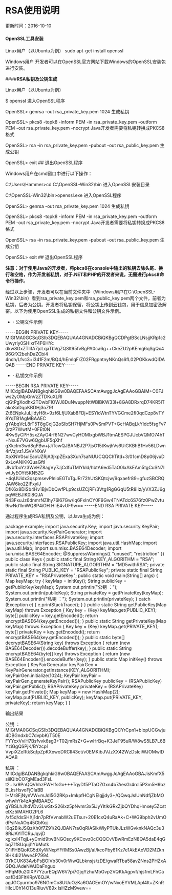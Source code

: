 # RSA使用说明
更新时间：2016-10-10


#### **OpenSSL工具安装**
Linux用户（以Ubuntu为例）
sudo apt-get install openssl

Windows用户
开发者可以在OpenSSL官方网站下载Windows的OpenSSL安装包进行安装。

####**RSA私钥及公钥生成**

Linux用户（以Ubuntu为例）

$ openssl 进入OpenSSL程序

OpenSSL> genrsa -out rsa_private_key.pem 1024 生成私钥

OpenSSL> pkcs8 -topk8 -inform PEM -in rsa_private_key.pem -outform PEM -out rsa_private_key.pem -nocrypt Java开发者需要将私钥转换成PKCS8格式

OpenSSL> rsa -in rsa_private_key.pem -pubout -out rsa_public_key.pem 生成公钥

OpenSSL> exit ## 退出OpenSSL程序

Windows用户在cmd窗口中进行以下操作：

C:\Users\Hammer>cd C:\OpenSSL-Win32\bin 进入OpenSSL安装目录

C:\OpenSSL-Win32\bin>openssl.exe 进入OpenSSL程序

OpenSSL> genrsa -out rsa_private_key.pem 1024 生成私钥

OpenSSL> pkcs8 -topk8 -inform PEM -in rsa_private_key.pem -outform PEM -out rsa_private_key.pem -nocrypt Java开发者需要将私钥转换成PKCS8格式

OpenSSL> rsa -in rsa_private_key.pem -pubout -out rsa_public_key.pem 生成公钥

OpenSSL> exit ## 退出OpenSSL程序

**注意：对于使用Java的开发者，将pkcs8在console中输出的私钥去除头尾、换行和空格，作为开发者私钥，对于.NET和PHP的开发者来说，无需进行pkcs8命令行操作。**

经过以上步骤，开发者可以在当前文件夹中（Windows用户在C:\OpenSSL-Win32\bin）看到rsa_private_key.pem和rsa_public_key.pem两个文件，前者为私钥，后者为公钥。开发者将私钥保留，将公钥上传到云钱包，用于信息加密及解密。以下为使用OpenSSL生成的私钥文件和公钥文件示例。

* · 公钥文件示例

-----BEGIN PRIVATE KEY-----
MIGfMA0GCSqGSIb3DQEBAQUAA4GNADCBiQKBgQCDPgtBScLNsjjKRp1c2Uwyrly0SHIxrT4F6HYc
dkw8GxZTlifA7jcLqaTbVgZQSlt95fvBgPA0ca6g++CkeZU2pKEmg6qSgQx496GfX2behDaZCbi4
4nch/Lfvc3+i341F2m/BQ4/hEmIqFrZ02FRgpntnyNKnQs6fL02PGKkwdQIDAQAB
-----END PRIVATE KEY-----

* · 私钥文件示例

-----BEGIN RSA PRIVATE KEY-----
MIICdgIBADANBgkqhkiG9w0BAQEFAASCAmAwggJcAgEAAoGBAIM+C0FJws2yOMpGnVzZTDKuXLRI
cjGtPgXodhx2TDwbFlOWJ8DuNwuppNtWBlBKW33l+8GA8DRxrqD74KR5lTakoSaDqpKBDHj3oZ9f
Zt6ENpkJuLjidyH8t+9zf6LfjUXab8FDj+ESYioWtnTYVGCme2fI0qdCzp8vTY8YqTB1AgMBAAEC
gYAbqVcL8rT5T8gCcjG2oSIbSH7HjMFs0PvSmPVT+GcHABqLkYldc5fsgFv70rzP7WwtM+0FEt0N
4KwSyCPH5sxZAyG4rf6N27wvCyHOMlxgbWBJ1tmAESPGJUcbVQMO74hT+NxuE7VGw6QgbUF5qXhf
gXkcIm3wd8gFBw+jJiTcwQJBANBJ2P7jsO15tKwjhVs6UiGKBhB1Hv56LDwn4rVzjvz1JSvVNXeV
XpXNV0sulEaoUZRjA3jkpZExa3Xuh7saNUUCQQChTitd+3/01cmD8p06jvuD9xLoANiKKQuaGftI
JlvbfboYz3WvHZ8agVy7JjCdfuTMlYkld/hbtA6ed5TaO0lxAkEAm5tgCuSN7IwtJyEOYt5KN5ZG
+4qUUidx3qspmsevPlnioEGTxTgJRr72hUtSKQtcjw/9qxaefr89+gfuzSBCRQJAW6ko2ZIFxyIJ
DfK6x8DiSb4Hv1BjvDbQwfPLp9csUZCjRF/3Vtg1RgGGqU5tR8IIz/yVX3ZJ6gpqWEBJlK0l8QJA
R43FxuJz6dnmrNZIhy76l67Gw/Iq6FxInCY0F9Gw4TNATdc6S76fz0PwZvtu9iwNd1lmWQ8P4iOH
HIiE4vUF9w==
-----END RSA PRIVATE KEY-----

通过程序生成RSA私钥及公钥，以Java生成为例：

package example;
import java.security.Key;
import java.security.KeyPair;
import java.security.KeyPairGenerator;
import java.security.interfaces.RSAPrivateKey;
import java.security.interfaces.RSAPublicKey;
import java.util.HashMap;
import java.util.Map;
import sun.misc.BASE64Decoder;
import sun.misc.BASE64Encoder;
@SuppressWarnings({ "unused", "restriction" })
public class Keys {
public static final String KEY_ALGORITHM = "RSA";
public static final String SIGNATURE_ALGORITHM = "MD5withRSA";
private static final String PUBLIC_KEY = "RSAPublicKey";
private static final String PRIVATE_KEY = "RSAPrivateKey";
public static void main(String[] args) {
Map keyMap;
try {
keyMap = initKey();
String publicKey = getPublicKey(keyMap);
System.out.println("公钥 ：");
System.out.println(publicKey);
String privateKey = getPrivateKey(keyMap);
System.out.println("私钥 ：");
System.out.println(privateKey);
} catch (Exception e) {
e.printStackTrace();
}
}
public static String getPublicKey(Map keyMap) throws Exception {
Key key = (Key) keyMap.get(PUBLIC_KEY);
byte[] publicKey = key.getEncoded();
return encryptBASE64(key.getEncoded());
}
public static String getPrivateKey(Map keyMap) throws Exception {
Key key = (Key) keyMap.get(PRIVATE_KEY);
byte[] privateKey = key.getEncoded();
return encryptBASE64(key.getEncoded());
}
public static byte[] decryptBASE64(String key) throws Exception {
return (new BASE64Decoder()).decodeBuffer(key);
}
public static String encryptBASE64(byte[] key) throws Exception {
return (new BASE64Encoder()).encodeBuffer(key);
}
public static Map initKey() throws Exception {
KeyPairGenerator keyPairGen = KeyPairGenerator.getInstance(KEY_ALGORITHM);
keyPairGen.initialize(1024);
KeyPair keyPair = keyPairGen.generateKeyPair();
RSAPublicKey publicKey = (RSAPublicKey) keyPair.getPublic();
RSAPrivateKey privateKey = (RSAPrivateKey) keyPair.getPrivate();
Map keyMap = new HashMap(2);
keyMap.put(PUBLIC_KEY, publicKey);
keyMap.put(PRIVATE_KEY, privateKey);
return keyMap;
}
}

输出结果

公钥 ：
MIGfMA0GCSqGSIb3DQEBAQUAA4GNADCBiQKBgQCYrCpn1+bIopUCGwju4DBGndxbC7dvpbK/T50E
FYYcxVviH7Bsfvvk6sg3+T02jmRsZ+G+wHrBq+K3JeT95uR/W8wS5LB7L6BYziGgQSPjK/BYzcp1
VvpiXZeRtkSqfpZpKXxwoDRCII43ct/v0EMKibJVJzXX42WzDsIcIWJOMwIDAQAB

私钥 ：
MIICdgIBADANBgkqhkiG9w0BAQEFAASCAmAwggJcAgEAAoGBAJisKmfX5siilQIbCO7gMEad3FsL
t2+lsr9PnQQVhhzFW+IfsGx+++TqyDf5PTaOZGxn4b7AesGr4rcl5P3m5H9bzBLksHsvoFjOIaBB
I+Mr8FjNynVW+mJdl5G2RKp+lmkpfHCgNEIgjjdy3+/QQwqJslUnNdfjZbMOwhwhYk4zAgMBAAEC
gYBSLhJhdVDv3LwStxS26Ixz5pNvmr3x5iJyYltlkGRxZjbQYDhqHmxey5ZcstelXz5lMAHO2PL6
/xf5d/dsSHXj1dn7pRfVvnabW2uETsur+20E1cxQ4uRaAk+C+WG9bph2vUmOdPsiNxAOq45GbKoj
l0q2BlkJSQzXh0f7Z91/2QJBAN7raOqRIASikWiyPTUkJLzWGvknkNAQc3u38RiJAYITCRuJqvjD
xgixxl4TqjL+yDmid9twBNGOscy9KCovz0cCQQCvVBwRmEzN8QA5daE4qGbqZ1f8Uqujl1YbMutk
O1iFHBQoKG5dXyWNxpYFfIMSs0AwzBj/aI/kcoPby61Kz7e1AkEAoVD2MZkn9HK4i21Awe4P7994
0YkCUK83AvbPsBOlVb30v0rWwQLbknsjs/zDE/gwaRTba58avZNns2PHZxAGDQJAdeNWJDaFnguo
HPqM9u20lXP7YzurEQpW6V7pi7GjqYzhuMbGvp2VQKkAgpvf/hjs1mLFhCaoafDd3FItKRpV6QJA
agJGCyurnbo976NGmCo8UUuOzKa6OAGEmOY/wNxoEYVMLApl4lt+ZKnRHIcU0h14O13uRluvV89x
lsHZzM9vew==
